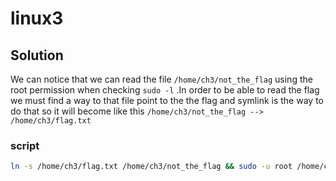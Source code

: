# linux3

## Solution 

We can notice that we can read the file `/home/ch3/not_the_flag` using the root permission when checking `sudo -l` .In order to be able 
to read the flag we must find a way to that file point to the the flag and symlink is the way to do that so it will become like this 
`/home/ch3/not_the_flag --> /home/ch3/flag.txt`

### script

```bash
ln -s /home/ch3/flag.txt /home/ch3/not_the_flag && sudo -u root /home/ch3/read.py
```
